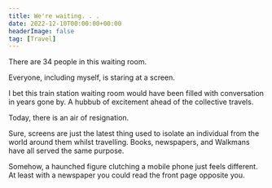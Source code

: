 ```yaml
---
title: We're waiting. . .
date: 2022-12-10T00:00:00+00:00
headerImage: false
tag: [Travel]
---
```


There are 34 people in this waiting room.

Everyone, including myself, is staring at a screen.

I bet this train station waiting room would have been filled with conversation in years gone by. A hubbub of excitement ahead of the collective travels. 

Today, there is an air of resignation.

Sure, screens are just the latest thing used to isolate an individual from the world around them whilst travelling. Books, newspapers, and Walkmans have all served the same purpose.

Somehow, a haunched figure clutching a mobile phone just feels different. At least with a newspaper you could read the front page opposite you.
